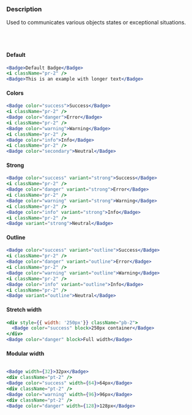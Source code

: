 ### **Description**

Used to communicates various objects states or exceptional situations.

<br />
<br />

#### **Default**

```jsx
<Badge>Default Badge</Badge>
<i className="pr-2" />
<Badge>This is an example with longer text</Badge>
```

#### **Colors**

```jsx
<Badge color="success">Success</Badge>
<i className="pr-2" />
<Badge color="danger">Error</Badge>
<i className="pr-2" />
<Badge color="warning">Warning</Badge>
<i className="pr-2" />
<Badge color="info">Info</Badge>
<i className="pr-2" />
<Badge color="secondary">Neutral</Badge>
```

#### **Strong**

```jsx
<Badge color="success" variant="strong">Success</Badge>
<i className="pr-2" />
<Badge color="danger" variant="strong">Error</Badge>
<i className="pr-2" />
<Badge color="warning" variant="strong">Warning</Badge>
<i className="pr-2" />
<Badge color="info" variant="strong">Info</Badge>
<i className="pr-2" />
<Badge variant="strong">Neutral</Badge>
```

#### **Outline**

```jsx
<Badge color="success" variant="outline">Success</Badge>
<i className="pr-2" />
<Badge color="danger" variant="outline">Error</Badge>
<i className="pr-2" />
<Badge color="warning" variant="outline">Warning</Badge>
<i className="pr-2" />
<Badge color="info" variant="outline">Info</Badge>
<i className="pr-2" />
<Badge variant="outline">Neutral</Badge>
```

#### **Stretch width**

```jsx
<div style={{ width: '250px'}} className="pb-2">
  <Badge color="success" block>250px container</Badge>
</div>
<Badge color="danger" block>Full width</Badge>
```

#### **Modular width**

```jsx

<Badge width={32}>32px</Badge>
<div className="pt-2" />
<Badge color="success" width={64}>64px</Badge>
<div className="pt-2" />
<Badge color="warning" width={96}>96px</Badge>
<div className="pt-2" />
<Badge color="danger" width={128}>128px</Badge>
```
